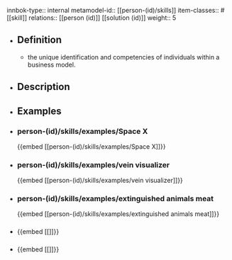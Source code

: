 innbok-type:: internal
metamodel-id:: [[person-(id)/skills]]
item-classes:: #[[skill]]
relations:: [[person (id)]] [[solution (id)]]
weight:: 5

- ## Definition
  - the unique identification and competencies of individuals within a business model.
- ## Description
- ## Examples
- ### person-(id)/skills/examples/Space X
  {{embed [[person-(id)/skills/examples/Space X]]}}
- ### person-(id)/skills/examples/vein visualizer
  {{embed [[person-(id)/skills/examples/vein visualizer]]}}
- ### person-(id)/skills/examples/extinguished animals meat
  {{embed [[person-(id)/skills/examples/extinguished animals meat]]}}
- ### 
  {{embed [[]]}}
- ### 
  {{embed [[]]}}


